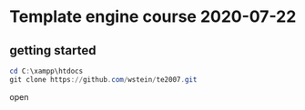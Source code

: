 # Template engine course 2020-07-22

## getting started

```ps1
cd C:\xampp\htdocs
git clone https://github.com/wstein/te2007.git
```

open 